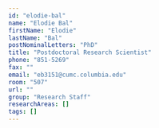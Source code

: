 ```yaml
---
id: "elodie-bal"
name: "Elodie Bal"
firstName: "Elodie"
lastName: "Bal"
postNominalLetters: "PhD"
title: "Postdoctoral Research Scientist"
phone: "851-5269"
fax: ""
email: "eb3151@cumc.columbia.edu"
room: "507"
url: ""
group: "Research Staff"
researchAreas: []
tags: []
---
```

